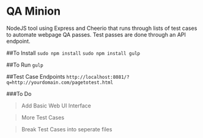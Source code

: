 # QA Minion
NodeJS tool using Express and Cheerio that runs through lists of test cases to automate webpage QA passes. Test passes are done through an API endpoint.

##To Install
`sudo npm install`
`sudo npm install gulp`

##To Run
`gulp`

##Test Case Endpoints
`http://localhost:8081/?q=http://yourdomain.com/pagetotest.html`

###To Do
> Add Basic Web UI Interface

> More Test Cases

> Break Test Cases into seperate files
